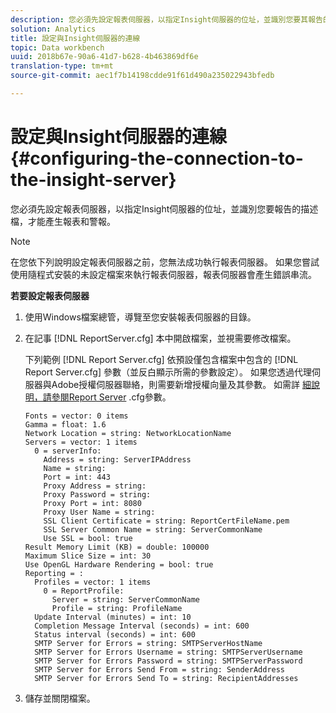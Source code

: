 ```yaml
---
description: 您必須先設定報表伺服器，以指定Insight伺服器的位址，並識別您要其報告的描述檔，才能產生報表和警報。
solution: Analytics
title: 設定與Insight伺服器的連線
topic: Data workbench
uuid: 2018b67e-90a6-41d7-b628-4b463869df6e
translation-type: tm+mt
source-git-commit: aec1f7b14198cdde91f61d490a235022943bfedb

---
```



# 設定與Insight伺服器的連線{#configuring-the-connection-to-the-insight-server}

您必須先設定報表伺服器，以指定Insight伺服器的位址，並識別您要報告的描述檔，才能產生報表和警報。

>[!NOTE]
>
>在您依下列說明設定報表伺服器之前，您無法成功執行報表伺服器。 如果您嘗試使用隨程式安裝的未設定檔案來執行報表伺服器，報表伺服器會產生錯誤串流。

**若要設定報表伺服器**

1. 使用Windows檔案總管，導覽至您安裝報表伺服器的目錄。
1. 在記事 [!DNL ReportServer.cfg] 本中開啟檔案，並視需要修改檔案。

   下列範例 [!DNL Report Server.cfg] 依預設僅包含檔案中包含的 [!DNL Report Server.cfg] 參數（並反白顯示所需的參數設定）。 如果您透過代理伺服器與Adobe授權伺服器聯絡，則需要新增授權向量及其參數。 如需詳 [細說明，請參閱Report Server](../../../home/c-rpt-oview/c-rpt-param-ref/c-rpt-svr-param.md#concept-53359b328fd140d593c3f2fc0031be06) .cfg參數。

   ```
   Fonts = vector: 0 items
   Gamma = float: 1.6
   Network Location = string: NetworkLocationName
   Servers = vector: 1 items
     0 = serverInfo:
       Address = string: ServerIPAddress
       Name = string: 
       Port = int: 443
       Proxy Address = string:
       Proxy Password = string:
       Proxy Port = int: 8080
       Proxy User Name = string:
       SSL Client Certificate = string: ReportCertFileName.pem
       SSL Server Common Name = string: ServerCommonName
       Use SSL = bool: true
   Result Memory Limit (KB) = double: 100000
   Maximum Slice Size = int: 30
   Use OpenGL Hardware Rendering = bool: true
   Reporting = :
     Profiles = vector: 1 items
       0 = ReportProfile:
         Server = string: ServerCommonName
         Profile = string: ProfileName
     Update Interval (minutes) = int: 10
     Completion Message Interval (seconds) = int: 600
     Status interval (seconds) = int: 600
     SMTP Server for Errors = string: SMTPServerHostName
     SMTP Server for Errors Username = string: SMTPServerUsername
     SMTP Server for Errors Password = string: SMTPServerPassword
     SMTP Server for Errors Send From = string: SenderAddress
     SMTP Server for Errors Send To = string: RecipientAddresses
   ```

1. 儲存並關閉檔案。
